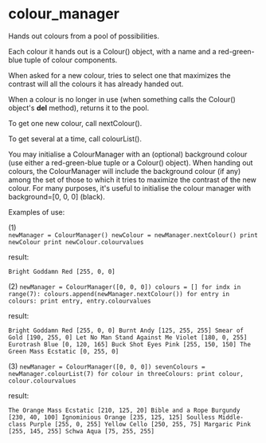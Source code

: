 # colour_manager
Hands out colours from a pool of possibilities.

Each colour it hands out is a Colour() object, with a name and a 
red-green-blue tuple of colour components.

When asked for a new colour, tries to select one that maximizes the 
contrast will all the colours it has already handed out.

When a colour is no longer in use (when something calls the Colour() 
object's __del__ method), returns it to the pool.

To get one new colour, call nextColour().

To get several at a time, call colourList().

You may initialise a ColourManager with an (optional) background colour
(use either a red-green-blue tuple or a Colour() object). When handing
out colours, the ColourManager will include the background colour (if 
any) among the set of those to which it tries to maximize the contrast
of the new colour. For many purposes, it's useful to initialise the
colour manager with background=[0, 0, 0] (black).

Examples of use:

(1)    
`newManager = ColourManager()
 newColour = newManager.nextColour()
 print newColour
 print newColour.colourvalues`

result:

 `Bright Goddamn Red
  [255, 0, 0]`


(2) 
 `newManager = ColourManager([0, 0, 0])
  colours = []
  for indx in range(7):
    colours.append(newManager.nextColour())
  for entry in colours:
    print entry, entry.colourvalues`

result:

  `Bright Goddamn Red [255, 0, 0]
   Burnt Andy [125, 255, 255]
   Smear of Gold [190, 255, 0]
   Let No Man Stand Against Me Violet [180, 0, 255]
   Eurotrash Blue [0, 120, 165]
   Buck Shot Eyes Pink [255, 150, 150]
   The Green Mass Ecstatic [0, 255, 0]`


(3)
  `newManager = ColourManager([0, 0, 0])
   sevenColours = newManager.colourList(7)
   for colour in threeColours:
     print colour, colour.colourvalues`

result:

  `The Orange Mass Ecstatic [210, 125, 20]
   Bible and a Rope Burgundy [230, 40, 100]
   Ignominious Orange [235, 125, 125]
   Soulless Middle-class Purple [255, 0, 255]
   Yellow Cello [250, 255, 75]
   Margaric Pink [255, 145, 255]
   Schwa Aqua [75, 255, 255]`
